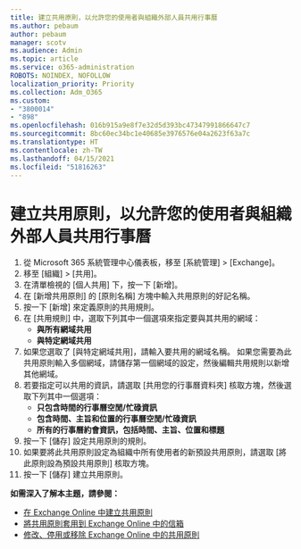 ```yaml
---
title: 建立共用原則，以允許您的使用者與組織外部人員共用行事曆
ms.author: pebaum
author: pebaum
manager: scotv
ms.audience: Admin
ms.topic: article
ms.service: o365-administration
ROBOTS: NOINDEX, NOFOLLOW
localization_priority: Priority
ms.collection: Adm_O365
ms.custom:
- "3800014"
- "898"
ms.openlocfilehash: 016b915a9e8f7e32d5d393bc47347991866647c7
ms.sourcegitcommit: 8bc60ec34bc1e40685e3976576e04a2623f63a7c
ms.translationtype: HT
ms.contentlocale: zh-TW
ms.lasthandoff: 04/15/2021
ms.locfileid: "51816263"
---
```

# <a name="create-a-sharing-policy-to-allow-your-users-to-share-their-calendar-with-people-outside-your-organization"></a>建立共用原則，以允許您的使用者與組織外部人員共用行事曆

1. 從 Microsoft 365 系統管理中心儀表板，移至 [系統管理]  >  [Exchange]。
2. 移至 [組織]  >  [共用]。
3. 在清單檢視的 [個人共用] 下，按一下 [新增]。
4. 在 [新增共用原則] 的 [原則名稱] 方塊中輸入共用原則的好記名稱。
5. 按一下 [新增] 來定義原則的共用規則。
6. 在 [共用規則] 中，選取下列其中一個選項來指定要與其共用的網域：
    - **與所有網域共用**
    - **與特定網域共用**
8. 如果您選取了 [與特定網域共用]，請輸入要共用的網域名稱。 如果您需要為此共用原則輸入多個網域，請儲存第一個網域的設定，然後編輯共用規則以新增其他網域。
9. 若要指定可以共用的資訊，請選取 [共用您的行事曆資料夾] 核取方塊，然後選取下列其中一個選項：
    - **只包含時間的行事曆空閒/忙碌資訊**
    - **包含時間、主旨和位置的行事曆空閒/忙碌資訊**
    - **所有的行事曆約會資訊，包括時間、主旨、位置和標題**
11. 按一下 [儲存] 設定共用原則的規則。
12. 如果要將此共用原則設定為組織中所有使用者的新預設共用原則，請選取 [將此原則設為預設共用原則] 核取方塊。
13. 按一下 [儲存] 建立共用原則。  

**如需深入了解本主題，請參閱：**

- [在 Exchange Online 中建立共用原則](https://docs.microsoft.com/exchange/sharing/sharing-policies/create-a-sharing-policy)
- [將共用原則套用到 Exchange Online 中的信箱](https://docs.microsoft.com/exchange/sharing/sharing-policies/apply-a-sharing-policy)
- [修改、停用或移除 Exchange Online 中的共用原則](https://docs.microsoft.com/exchange/sharing/sharing-policies/modify-a-sharing-policy)